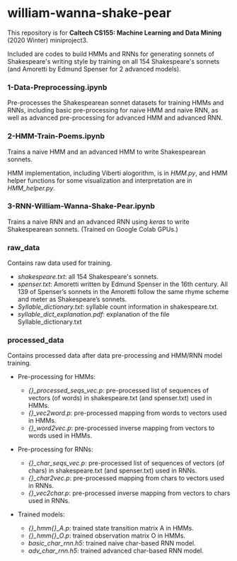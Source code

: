 # william-wanna-shake-pear
 This repository is for **Caltech CS155: Machine Learning and Data Mining** (2020 Winter) miniproject3. 
 
 Included are codes to build HMMs and RNNs for generating sonnets of Shakespeare's writing style by training on all 154 Shakespeare's sonnets (and Amoretti by Edmund Spenser for 2 advanced models).
 
### 1-Data-Preprocessing.ipynb
Pre-processes the Shakespearean sonnet datasets for training HMMs and RNNs, including basic pre-processing for naive HMM and naive RNN, as well as advanced pre-processing for advanced HMM and advanced RNN.

### 2-HMM-Train-Poems.ipynb
Trains a naive HMM and an advanced HMM to write Shakespearean sonnets.

HMM implementation, including Viberti alogorithm, is in *HMM.py*, and HMM helper functions for some visualization and interpretation are in *HMM_helper.py*.

### 3-RNN-William-Wanna-Shake-Pear.ipynb
Trains a naive RNN and an advanced RNN using *keras* to write Shakespearean sonnets. (Trained on Google Colab GPUs.)

### raw_data
 Contains raw data used for training. 
 * *shakespeare.txt*: all 154 Shakespeare's sonnets.
 * *spenser.txt*: Amoretti written by Edmund Spenser in the 16th century. All 139 of Spenser’s sonnets in the Amoretti follow the same rhyme scheme and meter as Shakespeare’s sonnets.
 * *Syllable_dictionary.txt*: syllable count information in shakespeare.txt.
 * *syllable_dict_explanation.pdf*: explanation of the file Syllable_dictionary.txt
 
### processed_data
 Contains processed data after data pre-processing and HMM/RNN model training. 
 
 * Pre-processing for HMMs:
   * *{}_processed_seqs_vec.p*: pre-processed list of sequences of vectors (of words) in shakespeare.txt (and spenser.txt) used in HMMs.
   * *{}_vec2word.p*: pre-processed mapping from words to vectors used in HMMs. 
   * *{}_word2vec.p*: pre-processed inverse mapping from vectors to words used in HMMs.
   
 * Pre-processing for RNNs:
   * *{}_char_seqs_vec.p*: pre-processed list of sequences of vectors (of chars) in shakespeare.txt (and spenser.txt) used in RNNs.
   * *{}_char2vec.p*: pre-processed mapping from chars to vectors used in RNNs.
   * *{}_vec2char.p*: pre-processed inverse mapping from vectors to chars used in RNNs.
   
 * Trained models: 
   * *{}_hmm{}_A.p*: trained state transition matrix A in HMMs.
   * *{}_hmm{}_O.p*: trained observation matrix O in HMMs.
   * *basic_char_rnn.h5*: trained naive char-based RNN model.
   * *adv_char_rnn.h5*: trained advanced char-based RNN model. 
